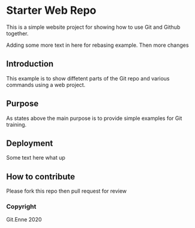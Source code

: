 # Starter Web Repo

This is a simple website project for showing how to use Git and Github together.

Adding some more text in here for rebasing example. Then more changes

## Introduction

This example is to show diffetent parts of the Git repo and various commands using a web project.

## Purpose

As states above the main purpose is to provide simple examples for Git training.

## Deployment

Some text here what up

## How to contribute

Please fork this repo then pull request for review


### Copyright

Git.Enne 2020